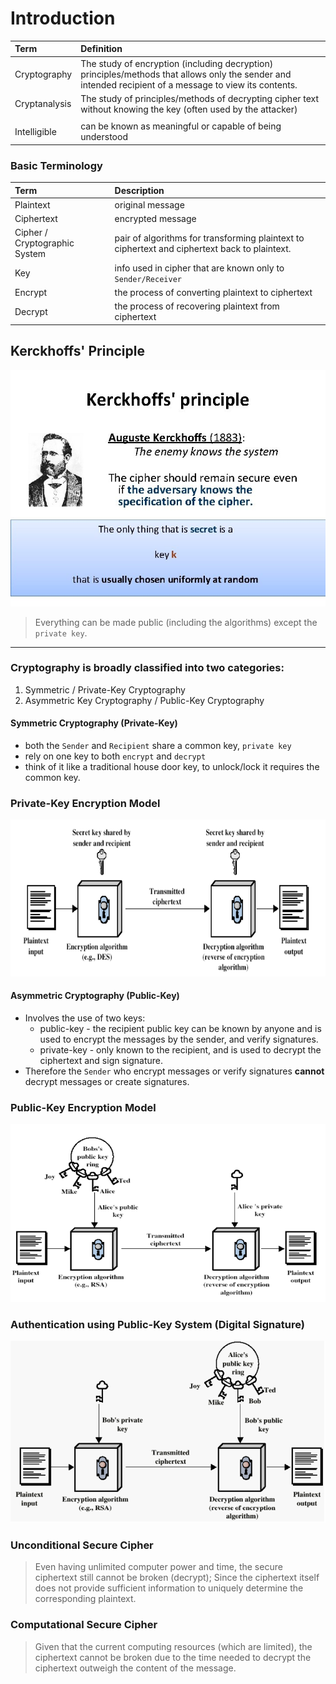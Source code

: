 # Introduction

| Term | Definition |
| :---- | :--------- |
| Cryptography | The study of encryption (including decryption) principles/methods that allows only the sender and intended recipient of a message to view its contents.|
| Cryptanalysis | The study of principles/methods of decrypting cipher text without knowing the key (often used by the attacker) |
|||
| Intelligible  | can be known as meaningful or capable of being understood | 

### Basic Terminology
| Term | Description |
| :--- | :---------- |
| Plaintext | original message |
| Ciphertext | encrypted message |
| Cipher / Cryptographic System | pair of algorithms for transforming plaintext to ciphertext and ciphertext back to plaintext. |
| Key | info used in cipher that are known only to `Sender/Receiver` |
| Encrypt | the process of converting plaintext to ciphertext |
| Decrypt | the process of recovering plaintext from ciphertext |

## Kerckhoffs' Principle
![](./img/TAC3121-Lec1-kerchoff-principles.jpg)
> Everything can be made public (including the algorithms) except the `private key`.

---
### Cryptography is broadly classified into two categories:
1. Symmetric / Private-Key Cryptography
2. Asymmetric Key Cryptography / Public-Key Cryptography

#### Symmetric Cryptography (Private-Key)
- both the `Sender` and `Recipient` share a common key, `private key`
- rely on one key to both `encrypt` and `decrypt`
- think of it like a traditional house door key, to unlock/lock it requires the common key.

### Private-Key Encryption Model
![](./img/TAC3121-Lec1-private-key-encryption-diagram-2.png)

#### Asymmetric Cryptography (Public-Key)
- Involves the use of two keys:
	- public-key - the recipient public key can be known by anyone and is used to encrypt the messages by the sender, and verify signatures.
	- private-key - only known to the recipient, and is used to decrypt the ciphertext and sign signature.
- Therefore the `Sender` who encrypt messages or verify signatures **cannot** decrypt messages or create signatures.

### Public-Key Encryption Model
![](./img/TAC3121-Lec1-public-key-encryption-diagram.png)

### Authentication using Public-Key System (Digital Signature) 
![](./img/TAC3121-Lec1-authentication-using-public-key-system-diagram.png)

### Unconditional Secure Cipher
> Even having unlimited computer power and time, the secure ciphertext still cannot be broken (decrypt); Since the ciphertext itself does not provide sufficient information to uniquely determine the corresponding plaintext.

### Computational Secure Cipher
> Given that the current computing resources (which are limited), the ciphertext cannot be broken due to the time needed to decrypt the ciphertext outweigh the content of the message.
